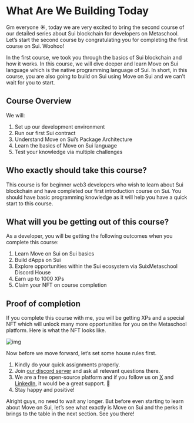 # What Are We Building Today

Gm everyone ☀️, today we are very excited to bring the second course of our detailed series about Sui blockchain for developers on Metaschool. Let’s start the second course by congratulating you for completing the first course on Sui. Woohoo!

In the first course, we took you through the basics of Sui blockchain and how it works. In this course, we will dive deeper and learn Move on Sui language which is the native programming language of Sui. In short, in this course, you are also going to build on Sui using Move on Sui and we can’t wait for you to start.

## Course Overview

We will:

1. Set up our development environment
2. Run our first Sui contract
3. Understand Move on Sui’s Package Architecture
4. Learn the basics of Move on Sui language
5. Test your knowledge via multiple challenges

## Who exactly should take this course?

This course is for beginner web3 developers who wish to learn about Sui blockchain and have completed our first introduction course on Sui. You should have basic programming knowledge as it will help you have a quick start to this course.

## What will you be getting out of this course?

As a developer, you will be getting the following outcomes when you complete this course:

1. Learn Move on Sui on Sui basics
2. Build dApps on Sui
3. Explore opportunities within the Sui ecosystem via SuixMetaschool Discord House
4. Earn up to 1000 XPs
5. Claim your NFT on course completion

## Proof of completion

If you complete this course with me, you will be getting XPs and a special NFT which will unlock many more opportunities for you on the Metaschool platform. Here is what the NFT looks like.

![img](https://github.com/0xmetaschool/Learning-Projects/blob/main/assests_for_all/assets_for_sui_c1/What%20Are%20We%20Learning%20Today%3F/image.webpf?raw=true)

Now before we move forward, let’s set some house rules first.
1. Kindly do your quick assignments properly.
2. Join [our discord server](https://discord.gg/vbVMUwXWgc) and ask all relevant questions there.
3. We are a free open-source platform and if you follow us on [X](https://bit.ly/move-on-sui-twitter) and [LinkedIn](https://bit.ly/move-on-sui-linkedin), it would be a great support.  🫣
4. Stay happy and positive!



Alright guys, no need to wait any longer. But before even starting to learn about Move on Sui, let’s see what exactly is Move on Sui and the perks it brings to the table in the next section. See you there!
